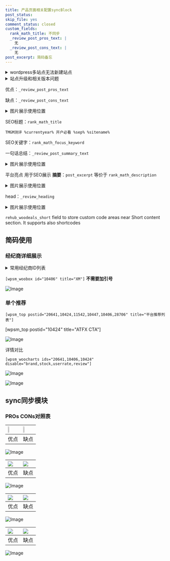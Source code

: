 ```yaml
---
title: 产品页面相关配置syncBlock
post_status: 
skip_file: yes
comment_status: closed
custom_fields:
  rank_math_title: 不同步
  _review_post_pros_text: |
    无
  _review_post_cons_text: |
    无
post_excerpt: 简码备忘
---
```

<details><summary>wordpress多站点无法新建站点</summary>

<li>和报错需要清理cookies一样的原因</li>
<li>wp-config.php里面<code>define( 'SUBDOMAIN_INSTALL', false );//子域名安装</code></li>
<li>新建子站点是用<code>define( 'SUBDOMAIN_INSTALL', true);//子域名安装</code> 完成以后，改成<code>false</code></li>
</details>

<details><summary>站点升级和相关版本问题</summary>

<p>wordpress：5.9.9
woocommerce：7.5.1
出现问题的地方：主题选项里面>><strong>Product layout >>compact style</strong></p>
<p>如何出现没有用过的字段 导致无法保存。先导出配置 然后进行修改，后面再次恢复即可。</p>
<p>出现部分字段无法显示时，需要返回默认布局后，对产品进行保存就好了。</p>
<p></p>
</details>

优点：`_review_post_pros_text`

缺点：`_review_post_cons_text`

<details><summary>图片展示使用位置</summary>

<img src="https://prod-files-secure.s3.us-west-2.amazonaws.com/39ed1227-6d7d-4570-be36-9ccd4a2c4241/f51d3d83-55d4-4bdf-9604-f37ec77ab556/Untitled.png?X-Amz-Algorithm=AWS4-HMAC-SHA256&X-Amz-Content-Sha256=UNSIGNED-PAYLOAD&X-Amz-Credential=ASIAZI2LB466UXOIUQVN%2F20251020%2Fus-west-2%2Fs3%2Faws4_request&X-Amz-Date=20251020T045514Z&X-Amz-Expires=3600&X-Amz-Security-Token=IQoJb3JpZ2luX2VjEDgaCXVzLXdlc3QtMiJIMEYCIQDjZr7dx3cys4k3qyk3IBdS0zBsQzSQH9DmskvbsFahjwIhALz7efeWCvBcYuPKB4LUDkMLEgCfekc04qhWLPDRk2hZKogECOH%2F%2F%2F%2F%2F%2F%2F%2F%2F%2FwEQABoMNjM3NDIzMTgzODA1IgwZj%2BhLMvccsM7DroUq3APnu58IYqwu9hb9pkFxGg4UHiDum%2B2608T3RSbwbJSh%2BZMLLUauFsbAYQZGIrZalwE4sTIkmiD4AUV8DN7h8zzaOKu2Aq4IPmGJ03o1CTvNdMJYD5Ut1%2FZ8dfEG%2FmYed2nE96noE5Lv55kxhqZwO1q0TGzS%2BNYGLaCxBFyPo3Vv8JuYvqBpiwOmlxCB4pnWLaRocq6M4Mw6N%2F5daB26D7RM9mvknGYUOKAXAinv1xW1WzkdgBZxZzRimfnDUcSBsfY56eUsxgeFyM%2FNkRvTn6GeIxcFMUcHNeODa55jc6wQ34K7KUGHvJlKbR8zoSGGsV2K%2Fq7tpZoMw%2B%2FLvblloxYuOzS%2BozqOJGjo9QSF9qeL3e9i2BfP928lRRF34NwiKkkVddTcXFTXEGtKLfHU106JEYud%2Fp5jFmybWTFJEUHoIudxv6ftPI1xyXztz6WWJCLCZW0ckFWLtn2mQyt8Y0hTW4mImPaDSRyQhffpvb444lvkEYfCN5m%2BSVJ0KdAQiEeP8MKxzniLfwg1x8c1G8CstGzNrwxVrYlQrMl5cKIlBLLqlqlFKbBpebP01IpxEhZBvfptlg9uLcbU6Kqw6uCdkn4qM4FiCySHXBAyV%2BI07HTxVMTCAvGVU90GRDDb%2BNXHBjqkAUN8zi%2F%2B4tYQvN3dwcwRiB35W5HVWwuVJhLw14chRlzvx8I%2FC%2FuGZ%2F4R8RCQ%2BY5jmE%2BTub6Z8RoCxhGSlttr%2Fn0ZcIIooKXq9UpRz3hZxERBPOyVzxx1fo0K8GkeYSWG7ndUlXGVmssku4w8bNaBcSF4EFMACQxkDkOSbqYmjKVpfPRERYugx5RSM0nigRFned9syuHOvwPrHwEpcuO3ZkCp9HgZ&X-Amz-Signature=403616e2bd4e3c204f46bcd0618cbfd649868dc47ce5ea7a6d18d4f69d72c13b&X-Amz-SignedHeaders=host&x-amz-checksum-mode=ENABLED&x-id=GetObject" alt="Image">
</details>

SEO标题：`rank_math_title`

`TMGM测评 %currentyear% 开户必看 %sep% %sitename%`

SEO关键字：`rank_math_focus_keyword`

一句话总结：`_review_post_summary_text`

<details><summary>图片展示使用位置</summary>

<img src="https://prod-files-secure.s3.us-west-2.amazonaws.com/39ed1227-6d7d-4570-be36-9ccd4a2c4241/4b96a922-296c-4f4e-8630-d1c870cbce01/Untitled.png?X-Amz-Algorithm=AWS4-HMAC-SHA256&X-Amz-Content-Sha256=UNSIGNED-PAYLOAD&X-Amz-Credential=ASIAZI2LB466V3MEXRCB%2F20251020%2Fus-west-2%2Fs3%2Faws4_request&X-Amz-Date=20251020T045514Z&X-Amz-Expires=3600&X-Amz-Security-Token=IQoJb3JpZ2luX2VjEDgaCXVzLXdlc3QtMiJGMEQCIDDOGorbKHxtPfteDY5CgzIyOlYa1mteYs780QpkcHD%2BAiAdKLKFQNHK9i2w6MQMN8Pp5bhEuvN4StlN5QofSBvXXyqIBAjh%2F%2F%2F%2F%2F%2F%2F%2F%2F%2F8BEAAaDDYzNzQyMzE4MzgwNSIMKi%2FNGl3RC5s0XvtFKtwDhZP4TknvrSK6RDMrBI8dA5vmTiVOxkOl%2FGaklPEvUXbC7K%2FH%2Byy6OcnX1whf7uThZbQ44DsrTIbcuvG5F%2BivSD1qDooYNsjQwGKDukk1WIu8v4Gp6oRfgnTgd5x1SnzQ3bbiV4575PrIIBGcnGVzQbzte2lWFcdKlSCAL%2B3Ri4wsvmbFVmKKtPjzvMnx8E2wRLxIhELACuQIYXCCYBG6Wi6PMTg%2BmVYeelJFXG6eidv3HZWk0xvN0VtNjER0IMbDd9M6K6lGJaVC8ZKlnz4oTe4v4XLNzkJORX6FyL%2FGJrBlC6INucw6Qid5XTSLlcwvgQZaqW1jH2WbMkgWsrBGZb3Rgj%2BMGR9mBqtqmoUWzNZACKsrfOPITMw%2BsW%2BFS93nfOdnx5ohUoV5Pr8CZdnTYlSB8pPr7lWf6HSnXt60ONXmzer18k1W42Jr0dluFrJkYPFXkWa%2B77rM%2Fj%2BilhKMiOF2nWIwEwS%2BfYGp2NE6S7z%2BSyPEylFCMsnQS%2FFp%2BLYQlsdQiA7hrnlTHHrYXfXh3OWUZ2Lpcl1XFcBPJyYCDPPh%2FmhAdzmB%2BD7vKUasHd2F%2BjXxi%2F2aZOAbZtyq4A91bjMo2lwRAVOqHrZ3L8ExV1PeA1iR3hL1T2%2FF1H4w1vnVxwY6pgFzga%2FQy6gSQ7ohMxL5rGbWuAbdymfKupk%2BJHt14U0RUjuvMs4ZVxop47NBiFKaHWEOxL7n50LDE1njjkoYs6LWve%2BfBljR3XQZnAfQdvHEji6w4to7z5R8KCXkSUOi9nUrYYwNeyEtovYGx7WsH5A%2BsvTsSZHUiF6UShZDn77u9Ghbn8cg3JSSDA67coypcFFfFO1UDpaBDspboz57QweSCq7D2vCX&X-Amz-Signature=a2c26770f54b90cb74a5e1d507ec7a34bb3337dfe56bd55850f98432e658e1cf&X-Amz-SignedHeaders=host&x-amz-checksum-mode=ENABLED&x-id=GetObject" alt="Image">
</details>

平台亮点 用于SEO展示 **摘要**：`post_excerpt`  等价于 `rank_math_description`

<details><summary>图片展示使用位置</summary>

<img src="https://prod-files-secure.s3.us-west-2.amazonaws.com/39ed1227-6d7d-4570-be36-9ccd4a2c4241/1ee11f63-b60a-4dfe-a7a7-d58ff23b5d88/Untitled.png?X-Amz-Algorithm=AWS4-HMAC-SHA256&X-Amz-Content-Sha256=UNSIGNED-PAYLOAD&X-Amz-Credential=ASIAZI2LB4667JYOCFV2%2F20251020%2Fus-west-2%2Fs3%2Faws4_request&X-Amz-Date=20251020T045515Z&X-Amz-Expires=3600&X-Amz-Security-Token=IQoJb3JpZ2luX2VjEDgaCXVzLXdlc3QtMiJGMEQCIBCWNI7WijJvE9%2FJfoXRMIWc3TFpugonXu44bQehYHE6AiBK37Yhaw5Jv1bTXnMwEbJg8PQOLzouVyKVzTTXOLWtryqIBAjh%2F%2F%2F%2F%2F%2F%2F%2F%2F%2F8BEAAaDDYzNzQyMzE4MzgwNSIMR0%2F9k2y0n1Q8VAmCKtwDzradIcc6buTZA8SITyO3V%2BSOe48oFaAMQ2FGu%2FPC7rezxyOCydnesMtDeOHTOlNza%2B6xCHo3wIJmkeyav138NWUnXJvxns4diygQ32ijQdcDRFAgMdUZnXHzLhsaPs9oBv3JtmgIiQDUnfp8d1hE3yBIUfOnSP%2B29q4s1uHWKkC1NiOrsKgfUcrB8M%2Fs77XxngBYRycB%2BQdwGKXuTEhwZvvs4cKQ6YnkFY9JTnGRSKGS4p8ZQco4Gl2sSXifiUm058yaCcAzVry6jQv5wfMWPT7rGAI%2Bdroi5zwO22q8fccCchbcTyNZrhAWqbJnghtoBGa1f8MqNNENCFL55IHs%2B5qLCrm9I3clTaNv%2BzJfp4W8py4D3L1k5E1nRKpQksk8WJDOcPjI%2FCKioekbwrkXkAbWzF3EL%2Fo9GOWtLd7NKoKIpgJ311CNVH63OSpdexnfQYCBCAVFww9UyIgwiUhikmPM1pRbT4VJqIY8gcMvVwgmenXEVWxkOqA9inPx8OCpRNCiUmt0ZfEYD%2BSWp4baQLm6XItr%2BwQzDzPaJ1uwEOJw5FDhFC%2FD6CtOhOxfsD6nvfezlV7OQ71xg6UpDaVZvBcbZeZsTg3m6owUFG1QOaj46XxVdKggHUY%2F9GAwoPfVxwY6pgF5galkhgGzBSsb%2FKkCeqcl7F3c1R2vHoFQ8Uo5TQXLYnAsZt2kzWIdlYIjnvyYXQGhhUrSVpBqnpW65IzkHOcqhIIwCPY27bSTaqMFpNCV2aY64TBvLdBAv%2FWKPgFU93%2BGeA5SsG8ofJcVFa4FzetzkCyT7zxkwySBlgfPIDMeLScpuPXl2g4MGnAnm4P6WAkgh3pXkuQRbzROK%2BUTdgQFQNOOpFYg&X-Amz-Signature=a07caa97312b68af703f7a9b60da01d776429abc2364940d42826cbd35eb9925&X-Amz-SignedHeaders=host&x-amz-checksum-mode=ENABLED&x-id=GetObject" alt="Image">
<img src="https://prod-files-secure.s3.us-west-2.amazonaws.com/39ed1227-6d7d-4570-be36-9ccd4a2c4241/ad4118b5-78d8-4fbe-801e-3b29b5d99c01/Untitled.png?X-Amz-Algorithm=AWS4-HMAC-SHA256&X-Amz-Content-Sha256=UNSIGNED-PAYLOAD&X-Amz-Credential=ASIAZI2LB4667JYOCFV2%2F20251020%2Fus-west-2%2Fs3%2Faws4_request&X-Amz-Date=20251020T045515Z&X-Amz-Expires=3600&X-Amz-Security-Token=IQoJb3JpZ2luX2VjEDgaCXVzLXdlc3QtMiJGMEQCIBCWNI7WijJvE9%2FJfoXRMIWc3TFpugonXu44bQehYHE6AiBK37Yhaw5Jv1bTXnMwEbJg8PQOLzouVyKVzTTXOLWtryqIBAjh%2F%2F%2F%2F%2F%2F%2F%2F%2F%2F8BEAAaDDYzNzQyMzE4MzgwNSIMR0%2F9k2y0n1Q8VAmCKtwDzradIcc6buTZA8SITyO3V%2BSOe48oFaAMQ2FGu%2FPC7rezxyOCydnesMtDeOHTOlNza%2B6xCHo3wIJmkeyav138NWUnXJvxns4diygQ32ijQdcDRFAgMdUZnXHzLhsaPs9oBv3JtmgIiQDUnfp8d1hE3yBIUfOnSP%2B29q4s1uHWKkC1NiOrsKgfUcrB8M%2Fs77XxngBYRycB%2BQdwGKXuTEhwZvvs4cKQ6YnkFY9JTnGRSKGS4p8ZQco4Gl2sSXifiUm058yaCcAzVry6jQv5wfMWPT7rGAI%2Bdroi5zwO22q8fccCchbcTyNZrhAWqbJnghtoBGa1f8MqNNENCFL55IHs%2B5qLCrm9I3clTaNv%2BzJfp4W8py4D3L1k5E1nRKpQksk8WJDOcPjI%2FCKioekbwrkXkAbWzF3EL%2Fo9GOWtLd7NKoKIpgJ311CNVH63OSpdexnfQYCBCAVFww9UyIgwiUhikmPM1pRbT4VJqIY8gcMvVwgmenXEVWxkOqA9inPx8OCpRNCiUmt0ZfEYD%2BSWp4baQLm6XItr%2BwQzDzPaJ1uwEOJw5FDhFC%2FD6CtOhOxfsD6nvfezlV7OQ71xg6UpDaVZvBcbZeZsTg3m6owUFG1QOaj46XxVdKggHUY%2F9GAwoPfVxwY6pgF5galkhgGzBSsb%2FKkCeqcl7F3c1R2vHoFQ8Uo5TQXLYnAsZt2kzWIdlYIjnvyYXQGhhUrSVpBqnpW65IzkHOcqhIIwCPY27bSTaqMFpNCV2aY64TBvLdBAv%2FWKPgFU93%2BGeA5SsG8ofJcVFa4FzetzkCyT7zxkwySBlgfPIDMeLScpuPXl2g4MGnAnm4P6WAkgh3pXkuQRbzROK%2BUTdgQFQNOOpFYg&X-Amz-Signature=7f4eba265158c995bee4c48750970e52a9c86b5ffa195286dfd4294f8536e9da&X-Amz-SignedHeaders=host&x-amz-checksum-mode=ENABLED&x-id=GetObject" alt="Image">
<img src="https://prod-files-secure.s3.us-west-2.amazonaws.com/39ed1227-6d7d-4570-be36-9ccd4a2c4241/a38cf7c9-a79c-4b64-9e94-13589fe0758b/Untitled.png?X-Amz-Algorithm=AWS4-HMAC-SHA256&X-Amz-Content-Sha256=UNSIGNED-PAYLOAD&X-Amz-Credential=ASIAZI2LB4667JYOCFV2%2F20251020%2Fus-west-2%2Fs3%2Faws4_request&X-Amz-Date=20251020T045515Z&X-Amz-Expires=3600&X-Amz-Security-Token=IQoJb3JpZ2luX2VjEDgaCXVzLXdlc3QtMiJGMEQCIBCWNI7WijJvE9%2FJfoXRMIWc3TFpugonXu44bQehYHE6AiBK37Yhaw5Jv1bTXnMwEbJg8PQOLzouVyKVzTTXOLWtryqIBAjh%2F%2F%2F%2F%2F%2F%2F%2F%2F%2F8BEAAaDDYzNzQyMzE4MzgwNSIMR0%2F9k2y0n1Q8VAmCKtwDzradIcc6buTZA8SITyO3V%2BSOe48oFaAMQ2FGu%2FPC7rezxyOCydnesMtDeOHTOlNza%2B6xCHo3wIJmkeyav138NWUnXJvxns4diygQ32ijQdcDRFAgMdUZnXHzLhsaPs9oBv3JtmgIiQDUnfp8d1hE3yBIUfOnSP%2B29q4s1uHWKkC1NiOrsKgfUcrB8M%2Fs77XxngBYRycB%2BQdwGKXuTEhwZvvs4cKQ6YnkFY9JTnGRSKGS4p8ZQco4Gl2sSXifiUm058yaCcAzVry6jQv5wfMWPT7rGAI%2Bdroi5zwO22q8fccCchbcTyNZrhAWqbJnghtoBGa1f8MqNNENCFL55IHs%2B5qLCrm9I3clTaNv%2BzJfp4W8py4D3L1k5E1nRKpQksk8WJDOcPjI%2FCKioekbwrkXkAbWzF3EL%2Fo9GOWtLd7NKoKIpgJ311CNVH63OSpdexnfQYCBCAVFww9UyIgwiUhikmPM1pRbT4VJqIY8gcMvVwgmenXEVWxkOqA9inPx8OCpRNCiUmt0ZfEYD%2BSWp4baQLm6XItr%2BwQzDzPaJ1uwEOJw5FDhFC%2FD6CtOhOxfsD6nvfezlV7OQ71xg6UpDaVZvBcbZeZsTg3m6owUFG1QOaj46XxVdKggHUY%2F9GAwoPfVxwY6pgF5galkhgGzBSsb%2FKkCeqcl7F3c1R2vHoFQ8Uo5TQXLYnAsZt2kzWIdlYIjnvyYXQGhhUrSVpBqnpW65IzkHOcqhIIwCPY27bSTaqMFpNCV2aY64TBvLdBAv%2FWKPgFU93%2BGeA5SsG8ofJcVFa4FzetzkCyT7zxkwySBlgfPIDMeLScpuPXl2g4MGnAnm4P6WAkgh3pXkuQRbzROK%2BUTdgQFQNOOpFYg&X-Amz-Signature=7506e8940228446230f72d72ebaed300ad47cc4a1499887c9f2c9448e1861707&X-Amz-SignedHeaders=host&x-amz-checksum-mode=ENABLED&x-id=GetObject" alt="Image">
<img src="https://prod-files-secure.s3.us-west-2.amazonaws.com/39ed1227-6d7d-4570-be36-9ccd4a2c4241/7da6fc1e-d2ac-42ae-8c75-cb5749aa18f6/Untitled.png?X-Amz-Algorithm=AWS4-HMAC-SHA256&X-Amz-Content-Sha256=UNSIGNED-PAYLOAD&X-Amz-Credential=ASIAZI2LB4667JYOCFV2%2F20251020%2Fus-west-2%2Fs3%2Faws4_request&X-Amz-Date=20251020T045515Z&X-Amz-Expires=3600&X-Amz-Security-Token=IQoJb3JpZ2luX2VjEDgaCXVzLXdlc3QtMiJGMEQCIBCWNI7WijJvE9%2FJfoXRMIWc3TFpugonXu44bQehYHE6AiBK37Yhaw5Jv1bTXnMwEbJg8PQOLzouVyKVzTTXOLWtryqIBAjh%2F%2F%2F%2F%2F%2F%2F%2F%2F%2F8BEAAaDDYzNzQyMzE4MzgwNSIMR0%2F9k2y0n1Q8VAmCKtwDzradIcc6buTZA8SITyO3V%2BSOe48oFaAMQ2FGu%2FPC7rezxyOCydnesMtDeOHTOlNza%2B6xCHo3wIJmkeyav138NWUnXJvxns4diygQ32ijQdcDRFAgMdUZnXHzLhsaPs9oBv3JtmgIiQDUnfp8d1hE3yBIUfOnSP%2B29q4s1uHWKkC1NiOrsKgfUcrB8M%2Fs77XxngBYRycB%2BQdwGKXuTEhwZvvs4cKQ6YnkFY9JTnGRSKGS4p8ZQco4Gl2sSXifiUm058yaCcAzVry6jQv5wfMWPT7rGAI%2Bdroi5zwO22q8fccCchbcTyNZrhAWqbJnghtoBGa1f8MqNNENCFL55IHs%2B5qLCrm9I3clTaNv%2BzJfp4W8py4D3L1k5E1nRKpQksk8WJDOcPjI%2FCKioekbwrkXkAbWzF3EL%2Fo9GOWtLd7NKoKIpgJ311CNVH63OSpdexnfQYCBCAVFww9UyIgwiUhikmPM1pRbT4VJqIY8gcMvVwgmenXEVWxkOqA9inPx8OCpRNCiUmt0ZfEYD%2BSWp4baQLm6XItr%2BwQzDzPaJ1uwEOJw5FDhFC%2FD6CtOhOxfsD6nvfezlV7OQ71xg6UpDaVZvBcbZeZsTg3m6owUFG1QOaj46XxVdKggHUY%2F9GAwoPfVxwY6pgF5galkhgGzBSsb%2FKkCeqcl7F3c1R2vHoFQ8Uo5TQXLYnAsZt2kzWIdlYIjnvyYXQGhhUrSVpBqnpW65IzkHOcqhIIwCPY27bSTaqMFpNCV2aY64TBvLdBAv%2FWKPgFU93%2BGeA5SsG8ofJcVFa4FzetzkCyT7zxkwySBlgfPIDMeLScpuPXl2g4MGnAnm4P6WAkgh3pXkuQRbzROK%2BUTdgQFQNOOpFYg&X-Amz-Signature=61722c3c72f04c7eef59bb62bb322af987e5cb7b0ed5e1ca620b8a1044718ef7&X-Amz-SignedHeaders=host&x-amz-checksum-mode=ENABLED&x-id=GetObject" alt="Image">
<img src="https://prod-files-secure.s3.us-west-2.amazonaws.com/39ed1227-6d7d-4570-be36-9ccd4a2c4241/7e97f40a-eaee-47f5-b2f9-475f96808fa7/Untitled.png?X-Amz-Algorithm=AWS4-HMAC-SHA256&X-Amz-Content-Sha256=UNSIGNED-PAYLOAD&X-Amz-Credential=ASIAZI2LB4667JYOCFV2%2F20251020%2Fus-west-2%2Fs3%2Faws4_request&X-Amz-Date=20251020T045515Z&X-Amz-Expires=3600&X-Amz-Security-Token=IQoJb3JpZ2luX2VjEDgaCXVzLXdlc3QtMiJGMEQCIBCWNI7WijJvE9%2FJfoXRMIWc3TFpugonXu44bQehYHE6AiBK37Yhaw5Jv1bTXnMwEbJg8PQOLzouVyKVzTTXOLWtryqIBAjh%2F%2F%2F%2F%2F%2F%2F%2F%2F%2F8BEAAaDDYzNzQyMzE4MzgwNSIMR0%2F9k2y0n1Q8VAmCKtwDzradIcc6buTZA8SITyO3V%2BSOe48oFaAMQ2FGu%2FPC7rezxyOCydnesMtDeOHTOlNza%2B6xCHo3wIJmkeyav138NWUnXJvxns4diygQ32ijQdcDRFAgMdUZnXHzLhsaPs9oBv3JtmgIiQDUnfp8d1hE3yBIUfOnSP%2B29q4s1uHWKkC1NiOrsKgfUcrB8M%2Fs77XxngBYRycB%2BQdwGKXuTEhwZvvs4cKQ6YnkFY9JTnGRSKGS4p8ZQco4Gl2sSXifiUm058yaCcAzVry6jQv5wfMWPT7rGAI%2Bdroi5zwO22q8fccCchbcTyNZrhAWqbJnghtoBGa1f8MqNNENCFL55IHs%2B5qLCrm9I3clTaNv%2BzJfp4W8py4D3L1k5E1nRKpQksk8WJDOcPjI%2FCKioekbwrkXkAbWzF3EL%2Fo9GOWtLd7NKoKIpgJ311CNVH63OSpdexnfQYCBCAVFww9UyIgwiUhikmPM1pRbT4VJqIY8gcMvVwgmenXEVWxkOqA9inPx8OCpRNCiUmt0ZfEYD%2BSWp4baQLm6XItr%2BwQzDzPaJ1uwEOJw5FDhFC%2FD6CtOhOxfsD6nvfezlV7OQ71xg6UpDaVZvBcbZeZsTg3m6owUFG1QOaj46XxVdKggHUY%2F9GAwoPfVxwY6pgF5galkhgGzBSsb%2FKkCeqcl7F3c1R2vHoFQ8Uo5TQXLYnAsZt2kzWIdlYIjnvyYXQGhhUrSVpBqnpW65IzkHOcqhIIwCPY27bSTaqMFpNCV2aY64TBvLdBAv%2FWKPgFU93%2BGeA5SsG8ofJcVFa4FzetzkCyT7zxkwySBlgfPIDMeLScpuPXl2g4MGnAnm4P6WAkgh3pXkuQRbzROK%2BUTdgQFQNOOpFYg&X-Amz-Signature=50349997215c088c003901c6d7562c80ba2e01b781f0193f4645f71a73c9d521&X-Amz-SignedHeaders=host&x-amz-checksum-mode=ENABLED&x-id=GetObject" alt="Image">
</details>

head：`_review_heading`

<details><summary>图片展示使用位置</summary>

<img src="https://prod-files-secure.s3.us-west-2.amazonaws.com/39ed1227-6d7d-4570-be36-9ccd4a2c4241/3a4650ad-9887-415c-889a-edd51fa54f27/Untitled.png?X-Amz-Algorithm=AWS4-HMAC-SHA256&X-Amz-Content-Sha256=UNSIGNED-PAYLOAD&X-Amz-Credential=ASIAZI2LB466SK2AFJUV%2F20251020%2Fus-west-2%2Fs3%2Faws4_request&X-Amz-Date=20251020T045515Z&X-Amz-Expires=3600&X-Amz-Security-Token=IQoJb3JpZ2luX2VjEDgaCXVzLXdlc3QtMiJGMEQCIEPr71G3kyDrtCc5zS6JWcDSZO8EVI3ms22zhqEvWYXMAiBEkoUVJQ%2FIqBakJ1N%2FdPubcBMQkuVCVkU1EIj06zyEuSqIBAjh%2F%2F%2F%2F%2F%2F%2F%2F%2F%2F8BEAAaDDYzNzQyMzE4MzgwNSIMH19Ff%2Bkl%2BXpeM0YDKtwDKRFbCG4K4ZBaWtoS8k9FoiuwMEXWoqbX3VlmbU%2BBZxc1zUAF0ITxGAtUI0INWcb23dLAdth4bOKZnkwsIF3F4%2BA9QZ%2BryNzj4DRlkbv7APSUbJrT2sT%2FmHsVsdZHMG7Mb1lTWlDk5O7YAIzh5HgFQFt3e62tzma6lQs1gkv0719Dw0YpIWqRSROntho54QWxYMsCO1ItsH2nz8lQiPpph4u7TNxX4UHcGz8kChMA%2Bhe6K0tUgO%2BO8XDkA2NSmudC7NKgDiE8dtR6sUhNAIzQ51FIj252bqbIO7V0BN%2F7oSqnPMtwht21yODWI3w5rfAwpT54mYqXiPj2Fs1DcWXe3ylFEuGaPFJgDsZLKhG7JMYZuLnOJ0Bf1czf1q95RTJmKFuYA0DvvgmH8FgQMOPtVF57H98dlgWwOdisGu90veSTsRNJe540r4QNejKsRbBjBtARBbTykuJiUdCa%2FQE304Vf4jALBO0uOEQqsE%2BoQnUKz12y01vKPEAsGZ%2ByfSfGI%2BWoPEg4VMcXHasY1u0OkaykizxIzIJYmMGofOWYMjEh5Ke3eNJ%2BAFFdID7GrRuUKU1sLWiqvpSowMfWF0k3KDAKVGLs9XEFG9YVolf9dlqZUPPI88JQ4nTJspEwlPfVxwY6pgFSAHQNh0GIigy20znb%2B0KMHAJ9vnYy523hZOBvEEPfnA8oY5SSQEHwEESAePOvCnGm4w%2BlWxwixr9GBrTakJPc9GpMuP7vUUb3G5lcebMzJ09GMhzWm2hLO%2BeeLWqyERD32c%2F2SkeIo6T9HL3sEP4pR3IR91cnVObejMi5kkssjW%2FMZVaVsov7n1%2F7SCw3f7Si4nyQsk9egSF%2Fuawwy%2B1Q35S3ZnaS&X-Amz-Signature=96bdfb4415c7e1d51395a0d133597bb4c23a9df06e628f71fb22300c7f31247c&X-Amz-SignedHeaders=host&x-amz-checksum-mode=ENABLED&x-id=GetObject" alt="Image">
</details>

`rehub_woodeals_short`	field to store custom code areas near Short content section. It supports also shortcodes



## 简码使用

### 经纪商详细展示

<details><summary>常用经纪商ID列表</summary>

<pre><code class="php">嘉盛 ===> 20641  [wpsm_woobox id="20641" title="嘉盛"]
易信easymarkets ===> 11542  [wpsm_woobox id="11542" title="易信easymarkets"]
ATFX外汇 ===> 10424  [wpsm_woobox id="10424" title="ATFX"]
XM ===> 10406  [wpsm_woobox id="10406" title="XM"]
TMGM ===> 29622  [wpsm_woobox id="29622" title="TMGM"]
HYCM ===> 10447  [wpsm_woobox id="10447" title="HYCM"]
fpmarkets澳福外汇 ===> 20639  [wpsm_woobox id="20639" title="fpmarkets澳福外汇"]</code></pre>
</details>

`[wpsm_woobox id="10406" title="XM"]` **不需要加引号**

![Image](https://prod-files-secure.s3.us-west-2.amazonaws.com/39ed1227-6d7d-4570-be36-9ccd4a2c4241/4f898f9d-0fa7-4e43-acd3-ac6bc7be575a/Untitled.png?X-Amz-Algorithm=AWS4-HMAC-SHA256&X-Amz-Content-Sha256=UNSIGNED-PAYLOAD&X-Amz-Credential=ASIAZI2LB466RB5T63LS%2F20251020%2Fus-west-2%2Fs3%2Faws4_request&X-Amz-Date=20251020T045513Z&X-Amz-Expires=3600&X-Amz-Security-Token=IQoJb3JpZ2luX2VjEDgaCXVzLXdlc3QtMiJIMEYCIQCpKncGhp5wQapOiwI4kJZjV5M8Ty%2FNkYLVxCd9nwCa5AIhAPLB7pU2U1Rjx%2B7bQq3sFpVAyAj5fRXt8%2FxDBGgF9GgtKogECOH%2F%2F%2F%2F%2F%2F%2F%2F%2F%2FwEQABoMNjM3NDIzMTgzODA1IgyKlIO4wsw6NtjeEUkq3AMWjGJhLOLuygXa9Lp36WhxoD9SLVzyFhOSdtWBcn8fa0bZ4DEYLY6TvvZgBon1yBrCYvG4zD03vziYYaZ7s%2BV3xZeOENWUDP%2FcC0OT2dZPH5QJUaElmGl5jYCjwrrTc1ZIVHEG4CdkRGmqc0mqbds6yTSXTr9sSId13mexH8scfey6Ih2DNSj6oQ8eumCVxgmsmPNBzi3A4FxucVdYi5JAArX1MmblASFPJxp%2FB8WRMX2kQFzBKVn8KNptjNVb4dwRZQ70DtHlssGOmz2Ez%2B%2FfAG%2F19XRnxR5bYxWDYhpL%2BRQRwyMjlyJvn%2FKjMmnoVPO4c5%2BDugFR0vFu7P5cNd%2BvEIkmDMyBLoYvjACsTvCdagTyXnabWQkfAg%2F%2F1uxx1eJbmkbApPNbZ0jG303ScUhOjqLCPx7c7PH9gWnnFzk%2BjLk8kd6fI6F09DT3P%2FI79uct7oBwAT0Ci673EWNs9NbRRQ6JT6NgxzfjBvsiKrrwGCuznSCxhOAg%2BEEOWlQIi%2FXm810PHs5m08kEPHnQocza60oTZ4ojWpiPP4TaJ%2F%2BxEaqOn2iv3OqcB1s4L4k6gP3yZB6sAZdFuLaryJeVCe9eaFKDC97bwxDYlcsk%2FKh%2FnOpruROIkNNxBvwEiTCK%2FdXHBjqkAZS%2BQzgVX7bRW3t2IU%2F%2F0v4hD6UeVBxyW9UKGlXfl5v1xsCQbb4dBcKyzc24y8qY8spXZD2uhvbGQU9bJj2hkuWBr0WJ7hxKidn%2FI98j4E%2FnWvJ%2BKtjQ6uznJfLtpli3xqyfe%2FnNSoIqaP0Mpc%2FKtC9NYSVWnuYcfK7KQzkr863bm2wuGfBAzLWIIquRvnfoeITMevI22F1s5pBslIaZNQMEVm6h&X-Amz-Signature=ec53b2354a31840c8cc351634edf8ae294f11a51e40e398048275cc20aff01fc&X-Amz-SignedHeaders=host&x-amz-checksum-mode=ENABLED&x-id=GetObject)

### 单个推荐
`[wpsm_top postid="20641,10424,11542,10447,10406,28706" title="平台推荐列表"]`

[wpsm_top postid="10424" title="ATFX CTA"]

![Image](https://prod-files-secure.s3.us-west-2.amazonaws.com/39ed1227-6d7d-4570-be36-9ccd4a2c4241/5ac620dc-51a8-48b6-b55d-91f47299193c/Untitled.png?X-Amz-Algorithm=AWS4-HMAC-SHA256&X-Amz-Content-Sha256=UNSIGNED-PAYLOAD&X-Amz-Credential=ASIAZI2LB466RB5T63LS%2F20251020%2Fus-west-2%2Fs3%2Faws4_request&X-Amz-Date=20251020T045513Z&X-Amz-Expires=3600&X-Amz-Security-Token=IQoJb3JpZ2luX2VjEDgaCXVzLXdlc3QtMiJIMEYCIQCpKncGhp5wQapOiwI4kJZjV5M8Ty%2FNkYLVxCd9nwCa5AIhAPLB7pU2U1Rjx%2B7bQq3sFpVAyAj5fRXt8%2FxDBGgF9GgtKogECOH%2F%2F%2F%2F%2F%2F%2F%2F%2F%2FwEQABoMNjM3NDIzMTgzODA1IgyKlIO4wsw6NtjeEUkq3AMWjGJhLOLuygXa9Lp36WhxoD9SLVzyFhOSdtWBcn8fa0bZ4DEYLY6TvvZgBon1yBrCYvG4zD03vziYYaZ7s%2BV3xZeOENWUDP%2FcC0OT2dZPH5QJUaElmGl5jYCjwrrTc1ZIVHEG4CdkRGmqc0mqbds6yTSXTr9sSId13mexH8scfey6Ih2DNSj6oQ8eumCVxgmsmPNBzi3A4FxucVdYi5JAArX1MmblASFPJxp%2FB8WRMX2kQFzBKVn8KNptjNVb4dwRZQ70DtHlssGOmz2Ez%2B%2FfAG%2F19XRnxR5bYxWDYhpL%2BRQRwyMjlyJvn%2FKjMmnoVPO4c5%2BDugFR0vFu7P5cNd%2BvEIkmDMyBLoYvjACsTvCdagTyXnabWQkfAg%2F%2F1uxx1eJbmkbApPNbZ0jG303ScUhOjqLCPx7c7PH9gWnnFzk%2BjLk8kd6fI6F09DT3P%2FI79uct7oBwAT0Ci673EWNs9NbRRQ6JT6NgxzfjBvsiKrrwGCuznSCxhOAg%2BEEOWlQIi%2FXm810PHs5m08kEPHnQocza60oTZ4ojWpiPP4TaJ%2F%2BxEaqOn2iv3OqcB1s4L4k6gP3yZB6sAZdFuLaryJeVCe9eaFKDC97bwxDYlcsk%2FKh%2FnOpruROIkNNxBvwEiTCK%2FdXHBjqkAZS%2BQzgVX7bRW3t2IU%2F%2F0v4hD6UeVBxyW9UKGlXfl5v1xsCQbb4dBcKyzc24y8qY8spXZD2uhvbGQU9bJj2hkuWBr0WJ7hxKidn%2FI98j4E%2FnWvJ%2BKtjQ6uznJfLtpli3xqyfe%2FnNSoIqaP0Mpc%2FKtC9NYSVWnuYcfK7KQzkr863bm2wuGfBAzLWIIquRvnfoeITMevI22F1s5pBslIaZNQMEVm6h&X-Amz-Signature=4ace2c4d821bc99c6285ae1593ba6fcf88f2628f378a0454a489243a5c1da6a1&X-Amz-SignedHeaders=host&x-amz-checksum-mode=ENABLED&x-id=GetObject)

详情对比

`[wpsm_woocharts ids="20641,10406,10424" disable="brand,stock,userrate,review"]`

![Image](https://prod-files-secure.s3.us-west-2.amazonaws.com/39ed1227-6d7d-4570-be36-9ccd4a2c4241/bf3ba45f-b9f3-4295-8aef-b4a495fd25f4/Untitled.png?X-Amz-Algorithm=AWS4-HMAC-SHA256&X-Amz-Content-Sha256=UNSIGNED-PAYLOAD&X-Amz-Credential=ASIAZI2LB466RB5T63LS%2F20251020%2Fus-west-2%2Fs3%2Faws4_request&X-Amz-Date=20251020T045513Z&X-Amz-Expires=3600&X-Amz-Security-Token=IQoJb3JpZ2luX2VjEDgaCXVzLXdlc3QtMiJIMEYCIQCpKncGhp5wQapOiwI4kJZjV5M8Ty%2FNkYLVxCd9nwCa5AIhAPLB7pU2U1Rjx%2B7bQq3sFpVAyAj5fRXt8%2FxDBGgF9GgtKogECOH%2F%2F%2F%2F%2F%2F%2F%2F%2F%2FwEQABoMNjM3NDIzMTgzODA1IgyKlIO4wsw6NtjeEUkq3AMWjGJhLOLuygXa9Lp36WhxoD9SLVzyFhOSdtWBcn8fa0bZ4DEYLY6TvvZgBon1yBrCYvG4zD03vziYYaZ7s%2BV3xZeOENWUDP%2FcC0OT2dZPH5QJUaElmGl5jYCjwrrTc1ZIVHEG4CdkRGmqc0mqbds6yTSXTr9sSId13mexH8scfey6Ih2DNSj6oQ8eumCVxgmsmPNBzi3A4FxucVdYi5JAArX1MmblASFPJxp%2FB8WRMX2kQFzBKVn8KNptjNVb4dwRZQ70DtHlssGOmz2Ez%2B%2FfAG%2F19XRnxR5bYxWDYhpL%2BRQRwyMjlyJvn%2FKjMmnoVPO4c5%2BDugFR0vFu7P5cNd%2BvEIkmDMyBLoYvjACsTvCdagTyXnabWQkfAg%2F%2F1uxx1eJbmkbApPNbZ0jG303ScUhOjqLCPx7c7PH9gWnnFzk%2BjLk8kd6fI6F09DT3P%2FI79uct7oBwAT0Ci673EWNs9NbRRQ6JT6NgxzfjBvsiKrrwGCuznSCxhOAg%2BEEOWlQIi%2FXm810PHs5m08kEPHnQocza60oTZ4ojWpiPP4TaJ%2F%2BxEaqOn2iv3OqcB1s4L4k6gP3yZB6sAZdFuLaryJeVCe9eaFKDC97bwxDYlcsk%2FKh%2FnOpruROIkNNxBvwEiTCK%2FdXHBjqkAZS%2BQzgVX7bRW3t2IU%2F%2F0v4hD6UeVBxyW9UKGlXfl5v1xsCQbb4dBcKyzc24y8qY8spXZD2uhvbGQU9bJj2hkuWBr0WJ7hxKidn%2FI98j4E%2FnWvJ%2BKtjQ6uznJfLtpli3xqyfe%2FnNSoIqaP0Mpc%2FKtC9NYSVWnuYcfK7KQzkr863bm2wuGfBAzLWIIquRvnfoeITMevI22F1s5pBslIaZNQMEVm6h&X-Amz-Signature=ce2050e4d8d35700c268963785bea0d1c085161ee2140ac9aa6dda446d3f766f&X-Amz-SignedHeaders=host&x-amz-checksum-mode=ENABLED&x-id=GetObject)

![Image](https://prod-files-secure.s3.us-west-2.amazonaws.com/39ed1227-6d7d-4570-be36-9ccd4a2c4241/30bc56ef-f383-4b48-9768-2ebc9e436ec0/Untitled.png?X-Amz-Algorithm=AWS4-HMAC-SHA256&X-Amz-Content-Sha256=UNSIGNED-PAYLOAD&X-Amz-Credential=ASIAZI2LB466RB5T63LS%2F20251020%2Fus-west-2%2Fs3%2Faws4_request&X-Amz-Date=20251020T045513Z&X-Amz-Expires=3600&X-Amz-Security-Token=IQoJb3JpZ2luX2VjEDgaCXVzLXdlc3QtMiJIMEYCIQCpKncGhp5wQapOiwI4kJZjV5M8Ty%2FNkYLVxCd9nwCa5AIhAPLB7pU2U1Rjx%2B7bQq3sFpVAyAj5fRXt8%2FxDBGgF9GgtKogECOH%2F%2F%2F%2F%2F%2F%2F%2F%2F%2FwEQABoMNjM3NDIzMTgzODA1IgyKlIO4wsw6NtjeEUkq3AMWjGJhLOLuygXa9Lp36WhxoD9SLVzyFhOSdtWBcn8fa0bZ4DEYLY6TvvZgBon1yBrCYvG4zD03vziYYaZ7s%2BV3xZeOENWUDP%2FcC0OT2dZPH5QJUaElmGl5jYCjwrrTc1ZIVHEG4CdkRGmqc0mqbds6yTSXTr9sSId13mexH8scfey6Ih2DNSj6oQ8eumCVxgmsmPNBzi3A4FxucVdYi5JAArX1MmblASFPJxp%2FB8WRMX2kQFzBKVn8KNptjNVb4dwRZQ70DtHlssGOmz2Ez%2B%2FfAG%2F19XRnxR5bYxWDYhpL%2BRQRwyMjlyJvn%2FKjMmnoVPO4c5%2BDugFR0vFu7P5cNd%2BvEIkmDMyBLoYvjACsTvCdagTyXnabWQkfAg%2F%2F1uxx1eJbmkbApPNbZ0jG303ScUhOjqLCPx7c7PH9gWnnFzk%2BjLk8kd6fI6F09DT3P%2FI79uct7oBwAT0Ci673EWNs9NbRRQ6JT6NgxzfjBvsiKrrwGCuznSCxhOAg%2BEEOWlQIi%2FXm810PHs5m08kEPHnQocza60oTZ4ojWpiPP4TaJ%2F%2BxEaqOn2iv3OqcB1s4L4k6gP3yZB6sAZdFuLaryJeVCe9eaFKDC97bwxDYlcsk%2FKh%2FnOpruROIkNNxBvwEiTCK%2FdXHBjqkAZS%2BQzgVX7bRW3t2IU%2F%2F0v4hD6UeVBxyW9UKGlXfl5v1xsCQbb4dBcKyzc24y8qY8spXZD2uhvbGQU9bJj2hkuWBr0WJ7hxKidn%2FI98j4E%2FnWvJ%2BKtjQ6uznJfLtpli3xqyfe%2FnNSoIqaP0Mpc%2FKtC9NYSVWnuYcfK7KQzkr863bm2wuGfBAzLWIIquRvnfoeITMevI22F1s5pBslIaZNQMEVm6h&X-Amz-Signature=2cd7f3752f5e8922463858cdddc49291b25aa466724a6eb36e7a89e7517717c6&X-Amz-SignedHeaders=host&x-amz-checksum-mode=ENABLED&x-id=GetObject)

## sync同步模块

### PROs CONs对照表

| <img src="https://cdn.ifttt.fun/gh/jarlin8/OSS@main/icons/customize/pros.svg" height="auto" width="37.3%"> | <img src="https://cdn.ifttt.fun/gh/jarlin8/OSS@main/icons/customize/cons.svg" height="auto" width="28.8%"> |
| :--- | :--- |
| 优点 | 缺点 |

![Image](https://prod-files-secure.s3.us-west-2.amazonaws.com/39ed1227-6d7d-4570-be36-9ccd4a2c4241/8742b755-dfb5-4004-9a5f-d6e561664bd8/Untitled.png?X-Amz-Algorithm=AWS4-HMAC-SHA256&X-Amz-Content-Sha256=UNSIGNED-PAYLOAD&X-Amz-Credential=ASIAZI2LB466RB5T63LS%2F20251020%2Fus-west-2%2Fs3%2Faws4_request&X-Amz-Date=20251020T045513Z&X-Amz-Expires=3600&X-Amz-Security-Token=IQoJb3JpZ2luX2VjEDgaCXVzLXdlc3QtMiJIMEYCIQCpKncGhp5wQapOiwI4kJZjV5M8Ty%2FNkYLVxCd9nwCa5AIhAPLB7pU2U1Rjx%2B7bQq3sFpVAyAj5fRXt8%2FxDBGgF9GgtKogECOH%2F%2F%2F%2F%2F%2F%2F%2F%2F%2FwEQABoMNjM3NDIzMTgzODA1IgyKlIO4wsw6NtjeEUkq3AMWjGJhLOLuygXa9Lp36WhxoD9SLVzyFhOSdtWBcn8fa0bZ4DEYLY6TvvZgBon1yBrCYvG4zD03vziYYaZ7s%2BV3xZeOENWUDP%2FcC0OT2dZPH5QJUaElmGl5jYCjwrrTc1ZIVHEG4CdkRGmqc0mqbds6yTSXTr9sSId13mexH8scfey6Ih2DNSj6oQ8eumCVxgmsmPNBzi3A4FxucVdYi5JAArX1MmblASFPJxp%2FB8WRMX2kQFzBKVn8KNptjNVb4dwRZQ70DtHlssGOmz2Ez%2B%2FfAG%2F19XRnxR5bYxWDYhpL%2BRQRwyMjlyJvn%2FKjMmnoVPO4c5%2BDugFR0vFu7P5cNd%2BvEIkmDMyBLoYvjACsTvCdagTyXnabWQkfAg%2F%2F1uxx1eJbmkbApPNbZ0jG303ScUhOjqLCPx7c7PH9gWnnFzk%2BjLk8kd6fI6F09DT3P%2FI79uct7oBwAT0Ci673EWNs9NbRRQ6JT6NgxzfjBvsiKrrwGCuznSCxhOAg%2BEEOWlQIi%2FXm810PHs5m08kEPHnQocza60oTZ4ojWpiPP4TaJ%2F%2BxEaqOn2iv3OqcB1s4L4k6gP3yZB6sAZdFuLaryJeVCe9eaFKDC97bwxDYlcsk%2FKh%2FnOpruROIkNNxBvwEiTCK%2FdXHBjqkAZS%2BQzgVX7bRW3t2IU%2F%2F0v4hD6UeVBxyW9UKGlXfl5v1xsCQbb4dBcKyzc24y8qY8spXZD2uhvbGQU9bJj2hkuWBr0WJ7hxKidn%2FI98j4E%2FnWvJ%2BKtjQ6uznJfLtpli3xqyfe%2FnNSoIqaP0Mpc%2FKtC9NYSVWnuYcfK7KQzkr863bm2wuGfBAzLWIIquRvnfoeITMevI22F1s5pBslIaZNQMEVm6h&X-Amz-Signature=176732037fd975f0e044585742ab00bac51f53790a6cb7d2ed5208b2b346d2ff&X-Amz-SignedHeaders=host&x-amz-checksum-mode=ENABLED&x-id=GetObject)

| <img src="https://cdn.ifttt.fun/gh/jarlin8/OSS@main/icons/customize/pros1.svg" height="auto"> | <img src="https://cdn.ifttt.fun/gh/jarlin8/OSS@main/icons/customize/cons1.svg" height="auto"> |
| :--- | :--- |
| 优点 | 缺点 |

![Image](https://prod-files-secure.s3.us-west-2.amazonaws.com/39ed1227-6d7d-4570-be36-9ccd4a2c4241/806358f8-c9c4-4e17-bb35-c6c76a5397a5/Untitled.png?X-Amz-Algorithm=AWS4-HMAC-SHA256&X-Amz-Content-Sha256=UNSIGNED-PAYLOAD&X-Amz-Credential=ASIAZI2LB466RB5T63LS%2F20251020%2Fus-west-2%2Fs3%2Faws4_request&X-Amz-Date=20251020T045513Z&X-Amz-Expires=3600&X-Amz-Security-Token=IQoJb3JpZ2luX2VjEDgaCXVzLXdlc3QtMiJIMEYCIQCpKncGhp5wQapOiwI4kJZjV5M8Ty%2FNkYLVxCd9nwCa5AIhAPLB7pU2U1Rjx%2B7bQq3sFpVAyAj5fRXt8%2FxDBGgF9GgtKogECOH%2F%2F%2F%2F%2F%2F%2F%2F%2F%2FwEQABoMNjM3NDIzMTgzODA1IgyKlIO4wsw6NtjeEUkq3AMWjGJhLOLuygXa9Lp36WhxoD9SLVzyFhOSdtWBcn8fa0bZ4DEYLY6TvvZgBon1yBrCYvG4zD03vziYYaZ7s%2BV3xZeOENWUDP%2FcC0OT2dZPH5QJUaElmGl5jYCjwrrTc1ZIVHEG4CdkRGmqc0mqbds6yTSXTr9sSId13mexH8scfey6Ih2DNSj6oQ8eumCVxgmsmPNBzi3A4FxucVdYi5JAArX1MmblASFPJxp%2FB8WRMX2kQFzBKVn8KNptjNVb4dwRZQ70DtHlssGOmz2Ez%2B%2FfAG%2F19XRnxR5bYxWDYhpL%2BRQRwyMjlyJvn%2FKjMmnoVPO4c5%2BDugFR0vFu7P5cNd%2BvEIkmDMyBLoYvjACsTvCdagTyXnabWQkfAg%2F%2F1uxx1eJbmkbApPNbZ0jG303ScUhOjqLCPx7c7PH9gWnnFzk%2BjLk8kd6fI6F09DT3P%2FI79uct7oBwAT0Ci673EWNs9NbRRQ6JT6NgxzfjBvsiKrrwGCuznSCxhOAg%2BEEOWlQIi%2FXm810PHs5m08kEPHnQocza60oTZ4ojWpiPP4TaJ%2F%2BxEaqOn2iv3OqcB1s4L4k6gP3yZB6sAZdFuLaryJeVCe9eaFKDC97bwxDYlcsk%2FKh%2FnOpruROIkNNxBvwEiTCK%2FdXHBjqkAZS%2BQzgVX7bRW3t2IU%2F%2F0v4hD6UeVBxyW9UKGlXfl5v1xsCQbb4dBcKyzc24y8qY8spXZD2uhvbGQU9bJj2hkuWBr0WJ7hxKidn%2FI98j4E%2FnWvJ%2BKtjQ6uznJfLtpli3xqyfe%2FnNSoIqaP0Mpc%2FKtC9NYSVWnuYcfK7KQzkr863bm2wuGfBAzLWIIquRvnfoeITMevI22F1s5pBslIaZNQMEVm6h&X-Amz-Signature=2f10b6997cecdd92cb3cc1be5bd775034cd1149b05294a169bdc67fc2286a815&X-Amz-SignedHeaders=host&x-amz-checksum-mode=ENABLED&x-id=GetObject)

| <img src="https://cdn.ifttt.fun/gh/jarlin8/OSS@main/icons/customize/pros2.svg" height="auto"> | <img src="https://cdn.ifttt.fun/gh/jarlin8/OSS@main/icons/customize/cons2.svg" height="auto"> |
| :--- | :--- |
| 优点 | 缺点 |

![Image](https://prod-files-secure.s3.us-west-2.amazonaws.com/39ed1227-6d7d-4570-be36-9ccd4a2c4241/a9245ec9-70dd-4005-b534-0d54315fc5f3/Untitled.png?X-Amz-Algorithm=AWS4-HMAC-SHA256&X-Amz-Content-Sha256=UNSIGNED-PAYLOAD&X-Amz-Credential=ASIAZI2LB466RB5T63LS%2F20251020%2Fus-west-2%2Fs3%2Faws4_request&X-Amz-Date=20251020T045513Z&X-Amz-Expires=3600&X-Amz-Security-Token=IQoJb3JpZ2luX2VjEDgaCXVzLXdlc3QtMiJIMEYCIQCpKncGhp5wQapOiwI4kJZjV5M8Ty%2FNkYLVxCd9nwCa5AIhAPLB7pU2U1Rjx%2B7bQq3sFpVAyAj5fRXt8%2FxDBGgF9GgtKogECOH%2F%2F%2F%2F%2F%2F%2F%2F%2F%2FwEQABoMNjM3NDIzMTgzODA1IgyKlIO4wsw6NtjeEUkq3AMWjGJhLOLuygXa9Lp36WhxoD9SLVzyFhOSdtWBcn8fa0bZ4DEYLY6TvvZgBon1yBrCYvG4zD03vziYYaZ7s%2BV3xZeOENWUDP%2FcC0OT2dZPH5QJUaElmGl5jYCjwrrTc1ZIVHEG4CdkRGmqc0mqbds6yTSXTr9sSId13mexH8scfey6Ih2DNSj6oQ8eumCVxgmsmPNBzi3A4FxucVdYi5JAArX1MmblASFPJxp%2FB8WRMX2kQFzBKVn8KNptjNVb4dwRZQ70DtHlssGOmz2Ez%2B%2FfAG%2F19XRnxR5bYxWDYhpL%2BRQRwyMjlyJvn%2FKjMmnoVPO4c5%2BDugFR0vFu7P5cNd%2BvEIkmDMyBLoYvjACsTvCdagTyXnabWQkfAg%2F%2F1uxx1eJbmkbApPNbZ0jG303ScUhOjqLCPx7c7PH9gWnnFzk%2BjLk8kd6fI6F09DT3P%2FI79uct7oBwAT0Ci673EWNs9NbRRQ6JT6NgxzfjBvsiKrrwGCuznSCxhOAg%2BEEOWlQIi%2FXm810PHs5m08kEPHnQocza60oTZ4ojWpiPP4TaJ%2F%2BxEaqOn2iv3OqcB1s4L4k6gP3yZB6sAZdFuLaryJeVCe9eaFKDC97bwxDYlcsk%2FKh%2FnOpruROIkNNxBvwEiTCK%2FdXHBjqkAZS%2BQzgVX7bRW3t2IU%2F%2F0v4hD6UeVBxyW9UKGlXfl5v1xsCQbb4dBcKyzc24y8qY8spXZD2uhvbGQU9bJj2hkuWBr0WJ7hxKidn%2FI98j4E%2FnWvJ%2BKtjQ6uznJfLtpli3xqyfe%2FnNSoIqaP0Mpc%2FKtC9NYSVWnuYcfK7KQzkr863bm2wuGfBAzLWIIquRvnfoeITMevI22F1s5pBslIaZNQMEVm6h&X-Amz-Signature=ef3ba77e5bd054d2159b9471c157d5e7d6d12790eac72738c5587214e6bd25ec&X-Amz-SignedHeaders=host&x-amz-checksum-mode=ENABLED&x-id=GetObject)

| <img src="https://cdn.ifttt.fun/gh/jarlin8/OSS@main/icons/customize/pros3.svg" height="auto"> | <img src="https://cdn.ifttt.fun/gh/jarlin8/OSS@main/icons/customize/cons3.svg" height="auto"> |
| :--- | :--- |
| 优点 | 缺点 |

![Image](https://prod-files-secure.s3.us-west-2.amazonaws.com/39ed1227-6d7d-4570-be36-9ccd4a2c4241/e1e580a2-2e5c-4780-9ff4-19c318fc2284/Untitled.png?X-Amz-Algorithm=AWS4-HMAC-SHA256&X-Amz-Content-Sha256=UNSIGNED-PAYLOAD&X-Amz-Credential=ASIAZI2LB466RB5T63LS%2F20251020%2Fus-west-2%2Fs3%2Faws4_request&X-Amz-Date=20251020T045513Z&X-Amz-Expires=3600&X-Amz-Security-Token=IQoJb3JpZ2luX2VjEDgaCXVzLXdlc3QtMiJIMEYCIQCpKncGhp5wQapOiwI4kJZjV5M8Ty%2FNkYLVxCd9nwCa5AIhAPLB7pU2U1Rjx%2B7bQq3sFpVAyAj5fRXt8%2FxDBGgF9GgtKogECOH%2F%2F%2F%2F%2F%2F%2F%2F%2F%2FwEQABoMNjM3NDIzMTgzODA1IgyKlIO4wsw6NtjeEUkq3AMWjGJhLOLuygXa9Lp36WhxoD9SLVzyFhOSdtWBcn8fa0bZ4DEYLY6TvvZgBon1yBrCYvG4zD03vziYYaZ7s%2BV3xZeOENWUDP%2FcC0OT2dZPH5QJUaElmGl5jYCjwrrTc1ZIVHEG4CdkRGmqc0mqbds6yTSXTr9sSId13mexH8scfey6Ih2DNSj6oQ8eumCVxgmsmPNBzi3A4FxucVdYi5JAArX1MmblASFPJxp%2FB8WRMX2kQFzBKVn8KNptjNVb4dwRZQ70DtHlssGOmz2Ez%2B%2FfAG%2F19XRnxR5bYxWDYhpL%2BRQRwyMjlyJvn%2FKjMmnoVPO4c5%2BDugFR0vFu7P5cNd%2BvEIkmDMyBLoYvjACsTvCdagTyXnabWQkfAg%2F%2F1uxx1eJbmkbApPNbZ0jG303ScUhOjqLCPx7c7PH9gWnnFzk%2BjLk8kd6fI6F09DT3P%2FI79uct7oBwAT0Ci673EWNs9NbRRQ6JT6NgxzfjBvsiKrrwGCuznSCxhOAg%2BEEOWlQIi%2FXm810PHs5m08kEPHnQocza60oTZ4ojWpiPP4TaJ%2F%2BxEaqOn2iv3OqcB1s4L4k6gP3yZB6sAZdFuLaryJeVCe9eaFKDC97bwxDYlcsk%2FKh%2FnOpruROIkNNxBvwEiTCK%2FdXHBjqkAZS%2BQzgVX7bRW3t2IU%2F%2F0v4hD6UeVBxyW9UKGlXfl5v1xsCQbb4dBcKyzc24y8qY8spXZD2uhvbGQU9bJj2hkuWBr0WJ7hxKidn%2FI98j4E%2FnWvJ%2BKtjQ6uznJfLtpli3xqyfe%2FnNSoIqaP0Mpc%2FKtC9NYSVWnuYcfK7KQzkr863bm2wuGfBAzLWIIquRvnfoeITMevI22F1s5pBslIaZNQMEVm6h&X-Amz-Signature=a6a2823d6e46f9f522b4cb243237a34a2d2411fd49f6461215f213f08e21f181&X-Amz-SignedHeaders=host&x-amz-checksum-mode=ENABLED&x-id=GetObject)